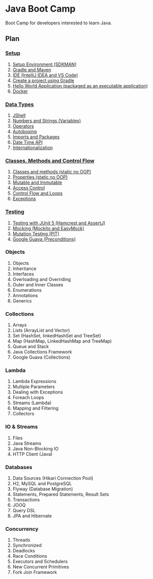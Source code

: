 # Java Boot Camp

Boot Camp for developers interested to learn Java.

## Plan

### [Setup](01%20-%20Setup.md)

1. [Setup Environment (SDKMAN)](01%20-%20Setup.md#setup-environment-sdkman)
1. [Gradle and Maven](01%20-%20Setup.md#gradle-and-maven)
1. [IDE (IntelliJ IDEA and VS Code)](01%20-%20Setup.md#ide-intellij-idea-and-vs-code)
1. [Create a project using Gradle](01%20-%20Setup.md#create-a-project-using-gradle)
1. [Hello World Application (packaged as an executable application)](01%20-%20Setup.md#hello-world-application-packaged-as-an-executable-application)
1. [Docker](01%20-%20Setup.md#docker)

### [Data Types](02%20-%20Data%20Types.md)

1. [JShell](02%20-%20Data%20Types.md#jshell)
1. [Numbers and Strings (Variables)](02%20-%20Data%20Types.md#numbers-and-strings-variables)
1. [Operators](02%20-%20Data%20Types.md#operators)
1. [Autoboxing](02%20-%20Data%20Types.md#autoboxing)
1. [Imports and Packages](02%20-%20Data%20Types.md#imports-and-packages)
1. [Date Time API](02%20-%20Data%20Types.md#date-time-api)
1. [Internationalization](02%20-%20Data%20Types.md#internationalization)

### [Classes, Methods and Control Flow](03%20-%20Classes%2C%20Methods%20and%20Control%20Flow.md)

1. [Classes and methods (static no OOP)](03%20-%20Classes%2C%20Methods%20and%20Control%20Flow.md#classes-and-methods-static-no-oop)
1. [Properties (static no OOP)](03%20-%20Classes%2C%20Methods%20and%20Control%20Flow.md#properties-static-no-oop)
1. [Mutable and Immutable](03%20-%20Classes%2C%20Methods%20and%20Control%20Flow.md#mutable-and-immutable)
1. [Access Control](03%20-%20Classes%2C%20Methods%20and%20Control%20Flow.md#access-control)
1. [Control Flow and Loops](03%20-%20Classes%2C%20Methods%20and%20Control%20Flow.md#control-flow-and-loops)
1. [Exceptions](03%20-%20Classes%2C%20Methods%20and%20Control%20Flow.md#exceptions)

### [Testing](04%20-%20Testing.md)

1. [Testing with JUnit 5 (Hamcrest and AssertJ)](04%20-%20Testing.md#testing-with-junit-5-hamcrest-and-assertj)
1. [Mocking (Mockito and EasyMock)](04%20-%20Testing.md#mocking-mockito-and-easymock)
1. [Mutation Testing (PIT)](04%20-%20Testing.md#mutation-testing-pit)
1. [Google Guava (Preconditions)](04%20-%20Testing.md#google-guava-preconditions)

### Objects

1. Objects
1. Inheritance
1. Interfaces
1. Overloading and Overriding
1. Outer and Inner Classes
1. Enumerations
1. Annotations
1. Generics

### Collections

1. Arrays
1. Lists (ArrayList and Vector)
1. Set (HashSet, linkedHashSet and TreeSet)
1. Map (HashMap, LinkedHashMap and TreeMap)
1. Queue and Stack
1. Java Collections Framework
1. Google Guava (Collections)

### Lambda

1. Lambda Expressions
1. Multiple Parameters
1. Dealing with Exceptions
1. Foreach Loops
1. Streams (Lambda)
1. Mapping and Filtering
1. Collectors

### IO & Streams

1. Files
1. Java Streams
1. Java Non-Blocking IO
1. HTTP Client (Java)

### Databases

1. Data Sources (Hikari Connection Pool)
1. H2, MySQL and PostgreSQL
1. Flyway (Database Migration)
1. Statements, Prepared Statements, Result Sets
1. Transactions
1. JOOQ
1. Query DSL
1. JPA and Hibernate

### Concurrency

1. Threads
1. Synchronized
1. Deadlocks
1. Race Conditions
1. Executors and Schedulers
1. New Concurrent Primitives
1. Fork Join Framework
